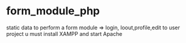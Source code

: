 # form_module_php
static data to perform a form module => login, loout,profile,edit
 to user project u must install XAMPP and start Apache
